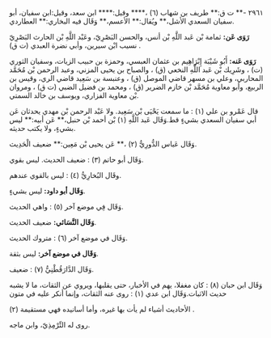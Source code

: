 ٢٩٦١ -** ت ق:** طريف بن شهاب (٦) ،**** وقيل:**** ابن سعد، وقيل:ابن سفيان، أبو سفيان السعدي الأشل،** ويُقال:** الأعسم،** وَقَال فيه البخاري:** العطاردي.

**رَوَى عَن:** ثمامة بْن عَبد اللَّهِ بْن أنس، والحسن البَصْرِيّ، وعَبْد اللَّهِ بْن الحارث البَصْرِيّ نسيب ابْن سيرين، وأبي نضرة العبدي (ت ق) .

**رَوَى عَنه:** أَبُو شَيْبَة إِبْرَاهِيم بن عثمان العبسي، وحمزة بن حبيب الزيات، وسفيان الثوري (ت) ، وشَرِيك بْن عَبد اللَّهِ النخعي (ق) ، والصباح بن يحيى المزني، وعبد الرحمن بْن مُحَمَّد المحاربي، وعلي بن مسهر قاضي الموصل (ق) ، وعنبسة بن سَعِيد قاضي الري، وقيس بن الربيع، وأبو معاوية مُحَمَّد بْن خازم الضرير (ق) ، ومحمد بن فضيل الضبي (ت ق) ، ومروان بْن معاوية الفزاري، ويوسف بن خالد السمتي.

قال عَمْرو بن علي (١) : ما سمعت يَحْيَى بْن سَعِيد. ولا عَبْد الرحمن بْن مهدي يحدثان عَن أبي سفيان السعدي بشيءٍ قط.وَقَال عَبد اللَّهِ (١) بْن أحمد بْن حنبل،** عَن أبيه:** ليس بشيءٍ، ولا يكتب حديثه.

وَقَال عَباس الدُّورِيُّ (٢) ،** عَن يحيى بْن مَعِين:** ضعيف الْحَدِيث.

وَقَال أبو حاتم (٣) : ضعيف الحديث. ليس بقوي.

وقَال البُخارِيُّ (٤) : ليس بالقوي عندهم.

**وَقَال أبو داود:** ليس بشيءٍ.

وَقَال فِي موضع آخر (٥) : واهي الحديث.

**وَقَال النَّسَائي:** ضعيف الحديث.

وَقَال في موضع آخر (٦) : متروك الحديث.

**وَقَال في موضع آخر:** ليس بثقة.

وَقَال الدَّارَقُطْنِيُّ (٧) : ضعيف.

وَقَال ابن حبان (٨) : كان مغفلا، يهم في الأخبار، حتى يقلبها، ويروي عن الثقات، ما لا يشبه حديث الاثبات.وَقَال ابن عدي (١) : روى عنه الثقات، وإنما أنكر عليه في متون

الأحاديث أشياء لم يأت بها غيره، وأما أسانيده فهي مستقيمة (٢) .

روى له التِّرْمِذِيّ، وابن ماجه.
